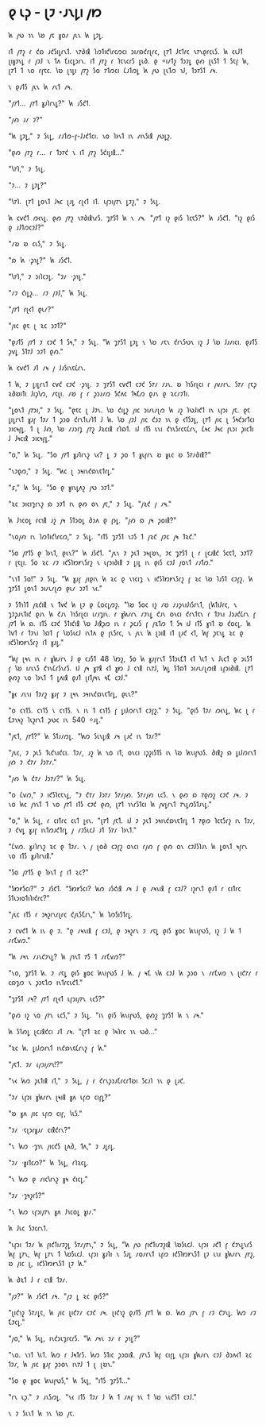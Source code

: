 <style>
p {
    word-spacing: 0.5ch;
}
</style>

# 𐑞 𐑧𐑜 - 𐑚𐑲 ·𐑨𐑯𐑛𐑦 𐑢𐑽

𐑿 𐑢𐑻 𐑪𐑯 𐑘𐑹 𐑢𐑱 𐑣𐑴𐑥 𐑢𐑧𐑯 𐑿 𐑛𐑲𐑛.

𐑦𐑑 𐑢𐑳𐑟 𐑩 𐑒𐑸 𐑨𐑒𐑕𐑦𐑛𐑩𐑯𐑑. 𐑯𐑳𐑔𐑦𐑙 𐑐𐑼𐑑𐑦𐑒𐑘𐑩𐑤𐑼𐑤𐑦 𐑮𐑦𐑥𐑸𐑒𐑩𐑚𐑩𐑤, 𐑚𐑳𐑑 𐑓𐑱𐑑𐑩𐑤 𐑯𐑳𐑯𐑞𐑩𐑤𐑧𐑕. 𐑿 𐑤𐑧𐑓𐑑 𐑚𐑦𐑣𐑲𐑯𐑛 𐑩 𐑢𐑲𐑓 𐑯 𐑑𐑵 𐑗𐑦𐑤𐑛𐑮𐑩𐑯. 𐑦𐑑 𐑢𐑳𐑟 𐑩 𐑐𐑱𐑯𐑤𐑩𐑕 𐑛𐑧𐑔. 𐑞 ⸰𐑦𐑥𐑑𐑟 𐑑𐑮𐑲𐑛 𐑞𐑺 𐑚𐑧𐑕𐑑 𐑑 𐑕𐑱𐑝 𐑿, 𐑚𐑳𐑑 𐑑 𐑯𐑴 𐑩𐑝𐑱𐑤. 𐑘𐑹 𐑚𐑪𐑛𐑦 𐑢𐑳𐑟 𐑕𐑴 𐑳𐑑𐑼𐑤𐑦 𐑖𐑨𐑑𐑼𐑛 𐑿 𐑢𐑻 𐑚𐑧𐑑𐑼 𐑪𐑓, 𐑑𐑮𐑳𐑕𐑑 𐑥𐑰.

𐑯 𐑞𐑨𐑑𐑕 𐑢𐑧𐑯 𐑿 𐑥𐑧𐑑 𐑥𐑰.

"𐑢𐑳𐑑... 𐑢𐑳𐑑 𐑣𐑨𐑐𐑩𐑯𐑛?" 𐑿 𐑨𐑕𐑒𐑑.

"𐑢𐑺 𐑨𐑥 𐑲?"

"𐑿 𐑛𐑲𐑛," 𐑲 𐑕𐑧𐑛, 𐑥𐑨𐑑𐑼-𐑝-𐑓𐑨𐑒𐑑𐑤𐑦. 𐑯𐑴 𐑐𐑶𐑯𐑑 𐑦𐑯 𐑥𐑦𐑯𐑕𐑦𐑙 𐑢𐑻𐑛𐑟.

"𐑞𐑺 𐑢𐑳𐑟 𐑩... 𐑩 𐑑𐑮𐑳𐑒 𐑯 𐑦𐑑 𐑢𐑳𐑟 𐑕𐑒𐑦𐑛𐑦𐑙..."

"𐑘𐑳𐑐," 𐑲 𐑕𐑧𐑛.

"𐑲... 𐑲 𐑛𐑲𐑛?"

"𐑘𐑳𐑐. 𐑚𐑳𐑑 𐑛𐑴𐑯𐑑 𐑓𐑰𐑤 𐑚𐑨𐑛 𐑩𐑚𐑬𐑑 𐑦𐑑. 𐑧𐑝𐑮𐑦𐑢𐑳𐑯 𐑛𐑲𐑟," 𐑲 𐑕𐑧𐑛.

𐑿 𐑤𐑫𐑒𐑑 𐑼𐑬𐑯𐑛. 𐑞𐑺 𐑢𐑳𐑟 𐑯𐑳𐑔𐑦𐑙𐑯𐑩𐑕. 𐑡𐑳𐑕𐑑 𐑿 𐑯 𐑥𐑰. "𐑢𐑳𐑑 𐑦𐑟 𐑞𐑦𐑕 𐑐𐑤𐑱𐑕?" 𐑿 𐑨𐑕𐑒𐑑. "𐑦𐑟 𐑞𐑦𐑕 𐑞 𐑨𐑓𐑑𐑼𐑤𐑲𐑓?"

"𐑥𐑹 𐑹 𐑤𐑧𐑕," 𐑲 𐑕𐑧𐑛.

"𐑸 𐑿 ·𐑜𐑪𐑛?" 𐑿 𐑨𐑕𐑒𐑑.

"𐑘𐑳𐑐," 𐑲 𐑮𐑦𐑐𐑤𐑲𐑛. "𐑲𐑥 ·𐑜𐑪𐑛."

"𐑥𐑲 𐑒𐑦𐑛𐑟... 𐑥𐑲 𐑢𐑲𐑓," 𐑿 𐑕𐑧𐑛.

"𐑢𐑳𐑑 𐑩𐑚𐑬𐑑 𐑞𐑧𐑥?"

"𐑢𐑦𐑤 𐑞𐑱 𐑚 𐑷𐑤 𐑮𐑲𐑑?"

"𐑞𐑨𐑑𐑕 𐑢𐑳𐑑 𐑲 𐑤𐑲𐑒 𐑑 𐑕𐑰," 𐑲 𐑕𐑧𐑛. "𐑿 𐑡𐑳𐑕𐑑 𐑛𐑲𐑛 𐑯 𐑘𐑹 𐑥𐑱𐑯 𐑒𐑩𐑯𐑕𐑻𐑯 𐑦𐑟 𐑓 𐑘𐑹 𐑓𐑨𐑥𐑦𐑤𐑦. 𐑞𐑨𐑑𐑕 𐑜𐑫𐑛 𐑕𐑑𐑳𐑓 𐑮𐑲𐑑 𐑞𐑺."

𐑿 𐑤𐑫𐑒𐑑 𐑨𐑑 𐑥𐑰 𐑢 𐑓𐑨𐑕𐑦𐑯𐑱𐑖𐑩𐑯.

𐑑 𐑿, 𐑲 𐑛𐑦𐑛𐑩𐑯𐑑 𐑤𐑫𐑒 𐑤𐑲𐑒 ·𐑜𐑪𐑛. 𐑲 𐑡𐑳𐑕𐑑 𐑤𐑫𐑒𐑑 𐑤𐑲𐑒 𐑕𐑳𐑥 𐑥𐑨𐑯. 𐑹 𐑐𐑪𐑕𐑩𐑚𐑤𐑦 𐑩 𐑢𐑫𐑥𐑩𐑯. 𐑕𐑳𐑥 𐑝𐑱𐑜 𐑷𐑔𐑹𐑦𐑑𐑦 𐑓𐑦𐑜𐑘𐑼, 𐑥𐑱𐑚𐑦. 𐑥𐑹 𐑝 𐑩 𐑜𐑮𐑨𐑥𐑼 𐑕𐑒𐑵𐑤 𐑑𐑰𐑗𐑼 𐑞𐑨𐑯 𐑞 𐑷𐑤𐑥𐑲𐑑𐑦.

"𐑛𐑴𐑯𐑑 𐑢𐑳𐑮𐑦," 𐑲 𐑕𐑧𐑛. "𐑞𐑱𐑤 𐑚 𐑓𐑲𐑯. 𐑘𐑹 𐑒𐑦𐑛𐑟 𐑢𐑦𐑤 𐑮𐑦𐑥𐑧𐑥𐑚𐑼 𐑿 𐑨𐑟 𐑐𐑻𐑓𐑦𐑒𐑑 𐑦𐑯 𐑧𐑝𐑮𐑦 𐑢𐑱. 𐑞𐑱 𐑛𐑦𐑛𐑩𐑯𐑑 𐑣𐑨𐑝 𐑑𐑲𐑥 𐑑 𐑜𐑮𐑴 𐑒𐑩𐑯𐑑𐑧𐑥𐑐𐑑 𐑓 𐑿. 𐑘𐑹 𐑢𐑲𐑓 𐑢𐑦𐑤 𐑒𐑮𐑲 𐑪𐑯 𐑞 𐑬𐑑𐑕𐑲𐑛, 𐑚𐑳𐑑 𐑢𐑦𐑤 𐑚 𐑕𐑰𐑒𐑮𐑩𐑑𐑤𐑦 𐑮𐑦𐑤𐑰𐑝𐑛. 𐑑 𐑚 𐑓𐑺, 𐑘𐑹 𐑥𐑨𐑮𐑦𐑡 𐑢𐑳𐑟 𐑓𐑷𐑤𐑦𐑙 𐑩𐑐𐑸𐑑. 𐑦𐑓 𐑦𐑑𐑕 𐑧𐑯𐑦 𐑒𐑪𐑯𐑕𐑩𐑤𐑱𐑖𐑩𐑯, 𐑖𐑰𐑤 𐑓𐑰𐑤 𐑝𐑧𐑮𐑦 𐑜𐑦𐑤𐑑𐑦 𐑓 𐑓𐑰𐑤𐑦𐑙 𐑮𐑦𐑤𐑰𐑝𐑛."

"𐑴," 𐑿 𐑕𐑧𐑛. "𐑕𐑴 𐑢𐑳𐑑 𐑣𐑨𐑐𐑩𐑯𐑟 𐑯𐑬? 𐑛 𐑲 𐑜𐑴 𐑑 𐑣𐑧𐑝𐑩𐑯 𐑹 𐑣𐑧𐑤 𐑹 𐑕𐑳𐑥𐑔𐑦𐑙?"

"𐑯𐑲𐑞𐑼," 𐑲 𐑕𐑧𐑛. "𐑿𐑤 𐑚 𐑮𐑰𐑦𐑯𐑒𐑸𐑯𐑱𐑑𐑩𐑛."

"𐑭," 𐑿 𐑕𐑧𐑛. "𐑕𐑴 𐑞 𐑣𐑦𐑯𐑛𐑵𐑟 𐑢𐑻 𐑮𐑲𐑑."

"𐑷𐑤 𐑮𐑦𐑤𐑦𐑡𐑩𐑯𐑟 𐑸 𐑮𐑲𐑑 𐑦𐑯 𐑞𐑺 𐑴𐑯 𐑢𐑱," 𐑲 𐑕𐑧𐑛. "𐑢𐑷𐑒 𐑢 𐑥𐑰."

𐑿 𐑓𐑪𐑤𐑴𐑛 𐑩𐑤𐑪𐑙 𐑨𐑟 𐑢𐑰 𐑕𐑑𐑮𐑴𐑛 𐑔𐑮𐑵 𐑞 𐑝𐑶𐑛. "𐑢𐑺 𐑸 𐑢𐑰 𐑜𐑴𐑦𐑙?"

"𐑯𐑴𐑢𐑺 𐑦𐑯 𐑐𐑼𐑑𐑦𐑒𐑘𐑩𐑤𐑼," 𐑲 𐑕𐑧𐑛. "𐑦𐑑𐑕 𐑡𐑳𐑕𐑑 𐑯𐑲𐑕 𐑑 𐑢𐑷𐑒 𐑢𐑲𐑤 𐑢𐑰 𐑑𐑷𐑒."

"𐑕𐑴 𐑢𐑳𐑑𐑕 𐑞 𐑐𐑶𐑯𐑑, 𐑞𐑧𐑯?" 𐑿 𐑨𐑕𐑒𐑑. "𐑢𐑧𐑯 𐑲 𐑜𐑧𐑑 𐑮𐑰𐑚𐑹𐑯, 𐑲𐑤 𐑡𐑳𐑕𐑑 𐑚 𐑩 𐑚𐑤𐑨𐑙𐑒 𐑕𐑤𐑱𐑑, 𐑮𐑲𐑑? 𐑩 𐑚𐑱𐑚𐑦. 𐑕𐑴 𐑷𐑤 𐑥𐑲 𐑦𐑒𐑕𐑐𐑽𐑾𐑯𐑕𐑩𐑟 𐑯 𐑧𐑝𐑮𐑦𐑔𐑦𐑙 𐑲 𐑛𐑦𐑛 𐑦𐑯 𐑞𐑦𐑕 𐑤𐑲𐑓 𐑢𐑴𐑯𐑑 𐑥𐑨𐑑𐑼."

"𐑯𐑪𐑑 𐑕𐑴!" 𐑲 𐑕𐑧𐑛. "𐑿 𐑣𐑨𐑝 𐑢𐑦𐑞𐑦𐑯 𐑿 𐑷𐑤 𐑞 𐑯𐑪𐑤𐑦𐑡 𐑯 𐑦𐑒𐑕𐑐𐑽𐑾𐑯𐑕𐑩𐑟 𐑝 𐑷𐑤 𐑘𐑹 𐑐𐑨𐑕𐑑 𐑤𐑲𐑝𐑟. 𐑿 𐑡𐑳𐑕𐑑 𐑛𐑴𐑯𐑑 𐑮𐑦𐑥𐑧𐑥𐑚𐑼 𐑞𐑧𐑥 𐑮𐑲𐑑 𐑯𐑬."

𐑲 𐑕𐑑𐑪𐑐𐑑 𐑢𐑷𐑒𐑦𐑙 𐑯 𐑑𐑫𐑒 𐑿 𐑚𐑲 𐑞 𐑖𐑴𐑤𐑛𐑼𐑟. "𐑘𐑹 𐑕𐑴𐑤 𐑦𐑟 𐑥𐑹 𐑥𐑨𐑜𐑯𐑦𐑓𐑦𐑕𐑩𐑯𐑑, 𐑚𐑿𐑑𐑦𐑓𐑩𐑤, 𐑯 𐑡𐑲𐑜𐑨𐑯𐑑𐑦𐑒 𐑞𐑨𐑯 𐑿 𐑒𐑨𐑯 𐑐𐑪𐑕𐑩𐑚𐑤𐑦 𐑦𐑥𐑨𐑡𐑦𐑯. 𐑩 𐑣𐑿𐑥𐑩𐑯 𐑥𐑲𐑯𐑛 𐑒𐑨𐑯 𐑴𐑯𐑤𐑦 𐑒𐑩𐑯𐑑𐑱𐑯 𐑩 𐑑𐑲𐑯𐑦 𐑓𐑮𐑨𐑒𐑖𐑩𐑯 𐑝 𐑢𐑳𐑑 𐑿 𐑸. 𐑦𐑑𐑕 𐑤𐑲𐑒 𐑕𐑑𐑦𐑒𐑦𐑙 𐑘𐑹 𐑓𐑦𐑙𐑜𐑼 𐑦𐑯 𐑩 𐑜𐑤𐑨𐑕 𐑝 𐑢𐑷𐑑𐑼 𐑑 𐑕𐑰 𐑦𐑓 𐑦𐑑𐑕 𐑣𐑪𐑑 𐑹 𐑒𐑴𐑤𐑛. 𐑿 𐑐𐑫𐑑 𐑩 𐑑𐑲𐑯𐑦 𐑐𐑸𐑑 𐑝 𐑘𐑹𐑕𐑧𐑤𐑓 𐑦𐑯𐑑𐑵 𐑞 𐑝𐑧𐑕𐑩𐑤, 𐑯 𐑢𐑧𐑯 𐑿 𐑚𐑮𐑦𐑙 𐑦𐑑 𐑚𐑨𐑒 𐑬𐑑, 𐑿𐑝 𐑜𐑱𐑯𐑛 𐑷𐑤 𐑞 𐑦𐑒𐑕𐑐𐑽𐑾𐑯𐑕𐑩𐑟 𐑦𐑑 𐑣𐑨𐑛."

"𐑿𐑝 𐑚𐑰𐑯 𐑦𐑯 𐑩 𐑣𐑿𐑥𐑩𐑯 𐑓 𐑞 𐑤𐑨𐑕𐑑 48 𐑘𐑽𐑟, 𐑕𐑴 𐑿 𐑣𐑨𐑝𐑩𐑯𐑑 𐑕𐑑𐑮𐑧𐑗𐑑 𐑬𐑑 𐑘𐑧𐑑 𐑯 𐑓𐑧𐑤𐑑 𐑞 𐑮𐑧𐑕𐑑 𐑝 𐑘𐑹 𐑦𐑥𐑧𐑯𐑕 𐑒𐑪𐑯𐑖𐑩𐑕𐑯𐑩𐑕. 𐑦𐑓 𐑢𐑰 𐑣𐑳𐑙 𐑬𐑑 𐑣𐑽 𐑓 𐑤𐑪𐑙 𐑦𐑯𐑳𐑓, 𐑿𐑛 𐑕𐑑𐑸𐑑 𐑮𐑦𐑥𐑧𐑥𐑚𐑼𐑦𐑙 𐑧𐑝𐑮𐑦𐑔𐑦𐑙. 𐑚𐑳𐑑 𐑞𐑺𐑟 𐑯𐑴 𐑐𐑶𐑯𐑑 𐑑 𐑛𐑵𐑦𐑙 𐑞𐑨𐑑 𐑚𐑦𐑑𐑢𐑰𐑯 𐑰𐑗 𐑤𐑲𐑓."

"𐑣𐑬 𐑥𐑧𐑯𐑦 𐑑𐑲𐑥𐑟 𐑣𐑨𐑝 𐑲 𐑚𐑰𐑯 𐑮𐑰𐑦𐑯𐑒𐑸𐑯𐑱𐑑𐑩𐑛, 𐑞𐑧𐑯?"

"𐑴 𐑤𐑪𐑑𐑕. 𐑤𐑪𐑑𐑕 𐑯 𐑤𐑪𐑑𐑕. 𐑯 𐑦𐑯 𐑑 𐑤𐑪𐑑𐑕 𐑝 𐑛𐑦𐑓𐑼𐑩𐑯𐑑 𐑤𐑲𐑝𐑟." 𐑲 𐑕𐑧𐑛. "𐑞𐑦𐑕 𐑑𐑲𐑥 𐑼𐑬𐑯𐑛, 𐑿𐑤 𐑚 𐑩 𐑗𐑲𐑯𐑰𐑟 𐑐𐑧𐑟𐑩𐑯𐑑 𐑜𐑻𐑤 𐑦𐑯 540 ⸰𐑨𐑛."

"𐑢𐑱𐑑, 𐑢𐑳𐑑?" 𐑿 𐑕𐑑𐑨𐑥𐑼𐑛. "𐑿𐑼 𐑕𐑧𐑯𐑛𐑦𐑙 𐑥𐑰 𐑚𐑨𐑒 𐑦𐑯 𐑑𐑲𐑥?"

"𐑢𐑧𐑤, 𐑲 𐑜𐑧𐑕 𐑑𐑧𐑒𐑯𐑦𐑒𐑤𐑦. 𐑑𐑲𐑥, 𐑨𐑟 𐑿 𐑯𐑴 𐑦𐑑, 𐑴𐑯𐑤𐑦 𐑦𐑜𐑟𐑦𐑕𐑑𐑕 𐑦𐑯 𐑘𐑹 𐑿𐑯𐑦𐑝𐑻𐑕. 𐑔𐑦𐑙𐑟 𐑸 𐑛𐑦𐑓𐑼𐑩𐑯𐑑 𐑢𐑺 𐑲 𐑒𐑳𐑥 𐑓𐑮𐑳𐑥."

"𐑢𐑺 𐑿 𐑒𐑳𐑥 𐑓𐑮𐑳𐑥?" 𐑿 𐑕𐑧𐑛.

"𐑴 𐑖𐑫𐑼," 𐑲 𐑦𐑒𐑕𐑐𐑤𐑱𐑯𐑛, "𐑲 𐑒𐑳𐑥 𐑓𐑮𐑳𐑥 𐑕𐑳𐑥𐑢𐑺. 𐑕𐑳𐑥𐑢𐑺 𐑧𐑤𐑕. 𐑯 𐑞𐑺 𐑸 𐑳𐑞𐑼𐑟 𐑤𐑲𐑒 𐑥𐑰. 𐑲 𐑯𐑴 𐑿𐑤 𐑢𐑪𐑯𐑑 𐑑 𐑯𐑴 𐑢𐑳𐑑 𐑦𐑑𐑕 𐑤𐑲𐑒 𐑞𐑺, 𐑚𐑳𐑑 𐑪𐑯𐑩𐑕𐑑𐑤𐑦 𐑿 𐑢𐑫𐑛𐑩𐑯𐑑 𐑳𐑯𐑛𐑼𐑕𐑑𐑨𐑯𐑛."

"𐑴," 𐑿 𐑕𐑧𐑛, 𐑩 𐑤𐑦𐑑𐑩𐑤 𐑤𐑧𐑑 𐑛𐑬𐑯. "𐑚𐑳𐑑 𐑢𐑱𐑑. 𐑦𐑓 𐑲 𐑜𐑧𐑑 𐑮𐑰𐑦𐑯𐑒𐑸𐑯𐑱𐑑𐑩𐑛 𐑑 𐑳𐑞𐑼 𐑐𐑤𐑱𐑕𐑩𐑟 𐑦𐑯 𐑑𐑲𐑥, 𐑲 𐑒𐑫𐑛 𐑣𐑨𐑝 𐑦𐑯𐑑𐑼𐑨𐑒𐑑𐑩𐑛 𐑢 𐑥𐑲𐑕𐑧𐑤𐑓 𐑨𐑑 𐑕𐑳𐑥 𐑐𐑶𐑯𐑑."

"𐑖𐑫𐑼. 𐑣𐑨𐑐𐑩𐑯𐑟 𐑷𐑤 𐑞 𐑑𐑲𐑥. 𐑯 𐑢 𐑚𐑴𐑔 𐑤𐑲𐑝𐑟 𐑴𐑯𐑤𐑦 𐑩𐑢𐑺 𐑝 𐑞𐑺 𐑴𐑯 𐑤𐑲𐑓𐑕𐑐𐑨𐑯 𐑿 𐑛𐑴𐑯𐑑 𐑰𐑝𐑩𐑯 𐑯𐑴 𐑦𐑑𐑕 𐑣𐑨𐑐𐑩𐑯𐑦𐑙."

"𐑕𐑴 𐑢𐑳𐑑𐑕 𐑞 𐑐𐑶𐑯𐑑 𐑝 𐑦𐑑 𐑷𐑤?"

"𐑕𐑽𐑾𐑕𐑤𐑦?" 𐑲 𐑨𐑕𐑒𐑑. "𐑕𐑽𐑾𐑕𐑤𐑦? 𐑿𐑼 𐑨𐑕𐑒𐑦𐑙 𐑥𐑰 𐑓 𐑞 𐑥𐑰𐑯𐑦𐑙 𐑝 𐑤𐑲𐑓? 𐑦𐑟𐑩𐑯𐑑 𐑞𐑨𐑑 𐑩 𐑤𐑦𐑑𐑩𐑤 𐑕𐑑𐑧𐑮𐑦𐑴𐑑𐑦𐑐𐑦𐑒𐑩𐑤?"

"𐑢𐑧𐑤 𐑦𐑑𐑕 𐑩 𐑮𐑰𐑟𐑩𐑯𐑩𐑚𐑩𐑤 𐑒𐑢𐑧𐑕𐑗𐑩𐑯," 𐑿 𐑐𐑼𐑕𐑦𐑕𐑑𐑩𐑛.

𐑲 𐑤𐑫𐑒𐑑 𐑿 𐑦𐑯 𐑞 𐑲. "𐑞 𐑥𐑰𐑯𐑦𐑙 𐑝 𐑤𐑲𐑓, 𐑞 𐑮𐑰𐑟𐑩𐑯 𐑲 𐑥𐑱𐑛 𐑞𐑦𐑕 𐑣𐑴𐑤 𐑿𐑯𐑦𐑝𐑻𐑕, 𐑦𐑟 𐑓 𐑿 𐑑 𐑥𐑩𐑗𐑫𐑼."

"𐑿 𐑥𐑰𐑯 𐑥𐑨𐑯𐑒𐑲𐑯𐑛? 𐑿 𐑢𐑪𐑯𐑑 𐑳𐑕 𐑑 𐑥𐑩𐑗𐑫𐑼?"

"𐑯𐑴, 𐑡𐑳𐑕𐑑 𐑿. 𐑲 𐑥𐑱𐑛 𐑞𐑦𐑕 𐑣𐑴𐑤 𐑿𐑯𐑦𐑝𐑻𐑕 𐑓 𐑿. 𐑢 𐑰𐑗 𐑯𐑿 𐑤𐑲𐑓 𐑿 𐑜𐑮𐑴 𐑯 𐑥𐑩𐑗𐑫𐑼 𐑯 𐑚𐑦𐑒𐑳𐑥 𐑩 𐑤𐑸𐑡𐑼 𐑯 𐑜𐑮𐑱𐑑𐑼 𐑦𐑯𐑑𐑩𐑤𐑧𐑒𐑑."

"𐑡𐑳𐑕𐑑 𐑥𐑰? 𐑢𐑳𐑑 𐑩𐑚𐑬𐑑 𐑧𐑝𐑮𐑦𐑢𐑳𐑯 𐑧𐑤𐑕?"

"𐑞𐑺 𐑦𐑟 𐑯𐑴 𐑢𐑳𐑯 𐑧𐑤𐑕," 𐑲 𐑕𐑧𐑛. "𐑦𐑯 𐑞𐑦𐑕 𐑿𐑯𐑦𐑝𐑻𐑕, 𐑞𐑺𐑟 𐑡𐑳𐑕𐑑 𐑿 𐑯 𐑥𐑰."

𐑿 𐑕𐑑𐑺𐑛 𐑚𐑤𐑨𐑙𐑒𐑤𐑦 𐑨𐑑 𐑥𐑰. "𐑚𐑳𐑑 𐑷𐑤 𐑞 𐑐𐑰𐑐𐑩𐑤 𐑪𐑯 𐑻𐑔..."

"𐑷𐑤 𐑿. 𐑛𐑦𐑓𐑼𐑩𐑯𐑑 𐑦𐑯𐑒𐑸𐑯𐑱𐑖𐑩𐑯𐑟 𐑝 𐑿."

"𐑢𐑱𐑑. 𐑲𐑥 _𐑧𐑝𐑮𐑦𐑢𐑳𐑯_!?"

"𐑯𐑬 𐑿𐑼 𐑜𐑧𐑑𐑦𐑙 𐑦𐑑," 𐑲 𐑕𐑧𐑛, 𐑢 𐑩 𐑒𐑩𐑯𐑜𐑮𐑨𐑗𐑩𐑤𐑩𐑑𐑹𐑦 𐑕𐑤𐑨𐑐 𐑪𐑯 𐑞 𐑚𐑨𐑒.

"𐑲𐑥 𐑧𐑝𐑮𐑦 𐑣𐑿𐑥𐑩𐑯 𐑚𐑰𐑦𐑙 𐑣𐑵 𐑧𐑝𐑼 𐑤𐑦𐑝𐑛?"

"𐑹 𐑣𐑵 𐑢𐑦𐑤 𐑧𐑝𐑼 𐑤𐑦𐑝, 𐑘𐑧𐑕."

"𐑲𐑥 ·𐑱𐑚𐑮𐑩𐑣𐑨𐑥 𐑤𐑦𐑙𐑒𐑩𐑯?"

"𐑯 𐑿𐑼 ·𐑡𐑪𐑯 𐑢𐑦𐑤𐑒𐑕 𐑚𐑵𐑔, 𐑑𐑵," 𐑲 𐑨𐑛𐑩𐑛.

"𐑲𐑥 ·𐑣𐑦𐑑𐑤𐑼?" 𐑿 𐑕𐑧𐑛, 𐑩𐑐𐑷𐑤𐑛.

"𐑯 𐑿𐑼 𐑞 𐑥𐑦𐑤𐑘𐑩𐑯𐑟 𐑣𐑰 𐑒𐑦𐑤𐑛."

"𐑲𐑥 ·𐑡𐑰𐑟𐑩𐑕?"

"𐑯 𐑿𐑼 𐑧𐑝𐑮𐑦𐑢𐑳𐑯 𐑣𐑵 𐑓𐑪𐑤𐑴𐑛 𐑣𐑦𐑥."

𐑿 𐑓𐑧𐑤 𐑕𐑲𐑤𐑩𐑯𐑑.

"𐑧𐑝𐑮𐑦 𐑑𐑲𐑥 𐑿 𐑝𐑦𐑒𐑑𐑦𐑥𐑲𐑟𐑛 𐑕𐑳𐑥𐑢𐑳𐑯," 𐑲 𐑕𐑧𐑛, "𐑿 𐑢𐑻 𐑝𐑦𐑒𐑑𐑦𐑥𐑲𐑟𐑦𐑙 𐑘𐑹𐑕𐑧𐑤𐑓. 𐑧𐑝𐑮𐑦 𐑨𐑒𐑑 𐑝 𐑒𐑲𐑯𐑛𐑯𐑩𐑕 𐑿𐑝 𐑛𐑳𐑯, 𐑿𐑝 𐑛𐑳𐑯 𐑑 𐑘𐑹𐑕𐑧𐑤𐑓. 𐑧𐑝𐑮𐑦 𐑣𐑨𐑐𐑦 𐑯 𐑕𐑨𐑛 𐑥𐑴𐑥𐑩𐑯𐑑 𐑧𐑝𐑼 𐑦𐑒𐑕𐑐𐑽𐑾𐑯𐑕𐑑 𐑚𐑲 𐑧𐑯𐑦 𐑣𐑿𐑥𐑩𐑯 𐑢𐑳𐑟, 𐑹 𐑢𐑦𐑤 𐑚, 𐑦𐑒𐑕𐑐𐑽𐑾𐑯𐑕𐑑 𐑚𐑲 𐑿."

𐑿 𐑔𐑷𐑑 𐑓 𐑩 𐑤𐑪𐑙 𐑑𐑲𐑥.

"𐑢𐑲?" 𐑿 𐑨𐑕𐑒𐑑 𐑥𐑰. "𐑢𐑲 𐑛 𐑷𐑤 𐑞𐑦𐑕?"

"𐑚𐑦𐑒𐑪𐑟 𐑕𐑳𐑥𐑛𐑱, 𐑿 𐑢𐑦𐑤 𐑚𐑦𐑒𐑳𐑥 𐑤𐑲𐑒 𐑥𐑰. 𐑚𐑦𐑒𐑪𐑟 𐑞𐑨𐑑𐑕 𐑢𐑳𐑑 𐑿 𐑸. 𐑿𐑼 𐑢𐑳𐑯 𐑝 𐑥𐑲 𐑒𐑲𐑯𐑛. 𐑿𐑼 𐑥𐑲 𐑗𐑲𐑤𐑛."

"𐑢𐑴," 𐑿 𐑕𐑧𐑛, 𐑦𐑯𐑒𐑮𐑧𐑡𐑩𐑤𐑩𐑕. "𐑿 𐑥𐑰𐑯 𐑲𐑥 𐑩 𐑜𐑪𐑛?"

"𐑯𐑴. 𐑯𐑪𐑑 𐑘𐑧𐑑. 𐑿𐑼 𐑩 𐑓𐑰𐑑𐑩𐑕. 𐑿𐑼 𐑕𐑑𐑦𐑤 𐑜𐑮𐑴𐑦𐑙. 𐑢𐑳𐑯𐑕 𐑿𐑝 𐑤𐑦𐑝𐑛 𐑧𐑝𐑮𐑦 𐑣𐑿𐑥𐑩𐑯 𐑤𐑲𐑓 𐑔𐑮𐑵𐑬𐑑 𐑷𐑤 𐑑𐑲𐑥, 𐑿 𐑢𐑦𐑤 𐑣𐑨𐑝 𐑜𐑮𐑴𐑯 𐑦𐑯𐑳𐑓 𐑑 𐑚 𐑚𐑹𐑯."

"𐑕𐑴 𐑞 𐑣𐑴𐑤 𐑿𐑯𐑦𐑝𐑻𐑕," 𐑿 𐑕𐑧𐑛, "𐑦𐑑𐑕 𐑡𐑳𐑕𐑑..."

"𐑩𐑯 𐑧𐑜." 𐑲 𐑨𐑯𐑕𐑼𐑛. "𐑯𐑬 𐑦𐑑𐑕 𐑑𐑲𐑥 𐑓 𐑿 𐑑 𐑥𐑵𐑝 𐑪𐑯 𐑑 𐑘𐑹 𐑯𐑧𐑒𐑕𐑑 𐑤𐑲𐑓."

𐑯 𐑲 𐑕𐑧𐑯𐑑 𐑿 𐑪𐑯 𐑘𐑹 𐑢𐑱.
